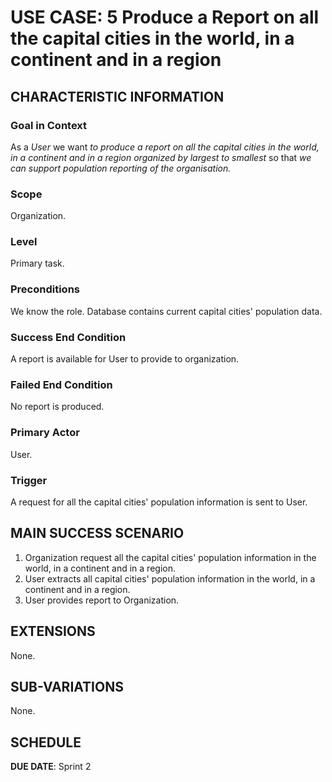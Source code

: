 # USE CASE: 5 Produce a Report on all the capital cities in the world, in a continent and in a region

## CHARACTERISTIC INFORMATION

### Goal in Context

As a *User* we want *to produce a report on all the capital cities in the world, in a continent and in a region organized by largest to smallest* so that *we can support population reporting of the organisation.*

### Scope

Organization.

### Level

Primary task.

### Preconditions

We know the role.  Database contains current capital cities' population data.

### Success End Condition

A report is available for User to provide to organization.

### Failed End Condition

No report is produced.

### Primary Actor

User.

### Trigger

A request for all the capital cities' population information is sent to User.

## MAIN SUCCESS SCENARIO

1. Organization request all the capital cities' population information in the world, in a continent and in a region.
2. User extracts all capital cities' population information in the world, in a continent and in a region.
3. User provides report to Organization.

## EXTENSIONS

None.

## SUB-VARIATIONS

None.

## SCHEDULE

**DUE DATE**: Sprint 2
